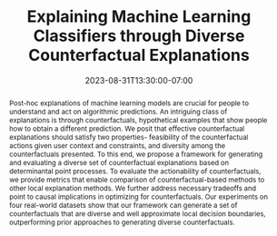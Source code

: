 ---
# Documentation: https://wowchemy.com/docs/managing-content/

title: "Explaining Machine Learning Classifiers through Diverse Counterfactual Explanations"
event: EMIL Fall'23 Seminars
event_url:
location: Online (Zoom)
address:
  street:
  city:
  region:
  postcode:
  country:
summary: An introduction to counterfactual explanations using the novel approach developed by Microsoft Corporation, India.
abstract: Post-hoc explanations of machine learning models are crucial for people to understand and act on algorithmic predictions. An intriguing class of explanations is through counterfactuals, hypothetical examples that show people how to obtain a different prediction. We posit that effective counterfactual explanations should satisfy two properties- feasibility of the counterfactual actions given user context and constraints, and diversity among the counterfactuals presented. To this end, we propose a framework for generating and evaluating a diverse set of counterfactual explanations based on determinantal point processes. To evaluate the actionability of counterfactuals, we provide metrics that enable comparison of counterfactual-based methods to other local explanation methods. We further address necessary tradeoffs and point to causal implications in optimizing for counterfactuals. Our experiments on four real-world datasets show that our framework can generate a set of counterfactuals that are diverse and well approximate local decision boundaries, outperforming prior approaches to generating diverse counterfactuals.

# Talk start and end times.
#   End time can optionally be hidden by prefixing the line with `#`.
date: 2023-08-31T13:30:00-07:00
date_end: 2023-08-31T14:00:00-07:00
all_day: false

# Schedule page publish date (NOT event date).
publishDate: 2022-09-04T16:50:20-07:00

authors: [asiful-arefeen]
tags: []

# Is this a featured event? (true/false)
featured: false

# Featured image
# To use, add an image named `featured.jpg/png` to your page's folder. 
# Focal points: Smart, Center, TopLeft, Top, TopRight, Left, Right, BottomLeft, Bottom, BottomRight.
image:
  caption: ""
  focal_point: ""
  preview_only: false

# Custom links (optional).
#   Uncomment and edit lines below to show custom links.
# links:
# - name: Follow
#   url: https://twitter.com
#   icon_pack: fab
#   icon: twitter

# Optional filename of your slides within your event's folder or a URL.
url_slides: CF.pptx

url_code:
url_pdf: "https://arxiv.org/pdf/1905.07697.pdf"
url_video:

# Markdown Slides (optional).
#   Associate this event with Markdown slides.
#   Simply enter your slide deck's filename without extension.
#   E.g. `slides = "example-slides"` references `content/slides/example-slides.md`.
#   Otherwise, set `slides = ""`.
slides: ""

# Projects (optional).
#   Associate this post with one or more of your projects.
#   Simply enter your project's folder or file name without extension.
#   E.g. `projects = ["internal-project"]` references `content/project/deep-learning/index.md`.
#   Otherwise, set `projects = []`.
projects: []
---